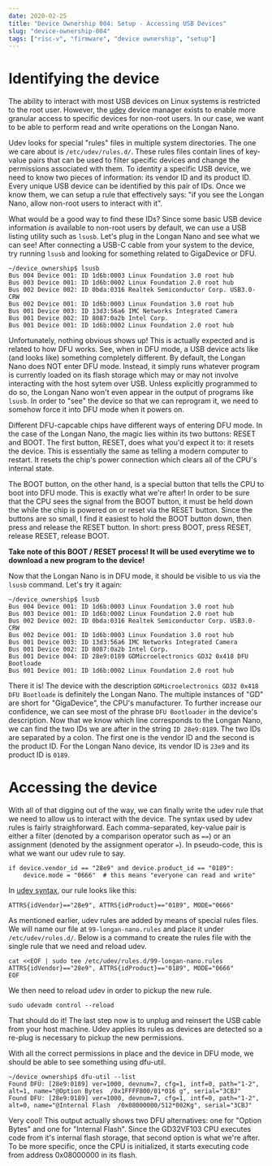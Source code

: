 ```yaml
---
date: 2020-02-25
title: "Device Ownership 004: Setup - Accessing USB Devices"
slug: "device-ownership-004"
tags: ["risc-v", "firmware", "device ownership", "setup"]
---
```


# Identifying the device
The ability to interact with most USB devices on Linux systems is restricted to the root user.
However, the [udev](https://en.wikipedia.org/wiki/Udev) device manager exists to enable more granular access to specific devices for non-root users.
In our case, we want to be able to perform read and write operations on the Longan Nano.

Udev looks for special "rules" files in multiple system directories.
The one we care about is `/etc/udev/rules.d/`.
These rules files contain lines of key-value pairs that can be used to filter specific devices and change the permissions associated with them.
To identity a specific USB device, we need to know two pieces of information: its vendor ID and its product ID.
Every unique USB device can be identified by this pair of IDs.
Once we know them, we can setup a rule that effectively says: "if you see the Longan Nano, allow non-root users to interact with it".

What would be a good way to find these IDs?
Since some basic USB device information _is_ available to non-root users by default, we can use a USB listing utility such as `lsusb`.
Let's plug in the Longan Nano and see what we can see!
After connecting a USB-C cable from your system to the device, try running `lsusb` and looking for something related to GigaDevice or DFU.

```
~/device_ownership$ lsusb
Bus 004 Device 001: ID 1d6b:0003 Linux Foundation 3.0 root hub
Bus 003 Device 001: ID 1d6b:0002 Linux Foundation 2.0 root hub
Bus 002 Device 002: ID 0bda:0316 Realtek Semiconductor Corp. USB3.0-CRW
Bus 002 Device 001: ID 1d6b:0003 Linux Foundation 3.0 root hub
Bus 001 Device 003: ID 13d3:56a6 IMC Networks Integrated Camera
Bus 001 Device 002: ID 8087:0a2b Intel Corp. 
Bus 001 Device 001: ID 1d6b:0002 Linux Foundation 2.0 root hub
```

Unfortunately, nothing obvious shows up!
This is actually expected and is related to how DFU works.
See, when in DFU mode, a USB device acts like (and looks like) something completely different.
By default, the Longan Nano does NOT enter DFU mode.
Instead, it simply runs whatever program is currently loaded on its flash storage which may or may not involve interacting with the host sytem over USB.
Unless explicitly programmed to do so, the Longan Nano won't even appear in the output of programs like `lsusb`.
In order to "see" the device so that we can reprogram it, we need to somehow force it into DFU mode when it powers on.

Different DFU-capcable chips have different ways of entering DFU mode.
In the case of the Longan Nano, the magic lies within its two buttons: RESET and BOOT.
The first button, RESET, does what you'd expect it to: it resets the device.
This is essentially the same as telling a modern computer to restart.
It resets the chip's power connection which clears all of the CPU's internal state.

The BOOT button, on the other hand, is a special button that tells the CPU to boot into DFU mode.
This is exactly what we're after!
In order to be sure that the CPU sees the signal from the BOOT button, it must be held down the while the chip is powered on or reset via the RESET button.
Since the buttons are so small, I find it easiest to hold the BOOT button down, then press and release the RESET button.
In short: press BOOT, press RESET, release RESET, release BOOT.

**Take note of this BOOT / RESET process! It will be used everytime we to download a new program to the device!**

Now that the Longan Nano is in DFU mode, it should be visible to us via the `lsusb` command.
Let's try it again:

```
~/device_ownership$ lsusb
Bus 004 Device 001: ID 1d6b:0003 Linux Foundation 3.0 root hub
Bus 003 Device 001: ID 1d6b:0002 Linux Foundation 2.0 root hub
Bus 002 Device 002: ID 0bda:0316 Realtek Semiconductor Corp. USB3.0-CRW
Bus 002 Device 001: ID 1d6b:0003 Linux Foundation 3.0 root hub
Bus 001 Device 003: ID 13d3:56a6 IMC Networks Integrated Camera
Bus 001 Device 002: ID 8087:0a2b Intel Corp. 
Bus 001 Device 004: ID 28e9:0189 GDMicroelectronics GD32 0x418 DFU Bootloade
Bus 001 Device 001: ID 1d6b:0002 Linux Foundation 2.0 root hub
```

There it is!
The device with the description `GDMicroelectronics GD32 0x418 DFU Bootloade` is definitely the Longan Nano.
The multiple instances of "GD" are short for "GigaDevice", the CPU's manufacturer.
To further increase our confidence, we can see most of the phrase `DFU Bootloader` in the device's description.
Now that we know which line corresponds to the Longan Nano, we can find the two IDs we are after in the string `ID 28e9:0189`.
The two IDs are separated by a colon.
The first one is the vendor ID and the second is the product ID.
For the Longan Nano device, its vendor ID is `23e9` and its product ID is `0189`.

# Accessing the device
With all of that digging out of the way, we can finally write the udev rule that we need to allow us to interact with the device.
The syntax used by udev rules is fairly straighforward.
Each comma-separated, key-value pair is either a filter (denoted by a comparison operator such as `==`) or an assignment (denoted by the assignment operator `=`).
In pseudo-code, this is what we want our udev rule to say.
```
if device.vendor_id == "28e9" and device.product_id == "0189":
    device.mode = "0666"  # this means "everyone can read and write"
```

In [udev syntax](https://linux.die.net/man/7/udev), our rule looks like this:
```
ATTRS{idVendor}=="28e9", ATTRS{idProduct}=="0189", MODE="0666"
```

As mentioned earlier, udev rules are added by means of special rules files.
We will name our file at `99-longan-nano.rules` and place it under `/etc/udev/rules.d/`.
Below is a command to create the rules file with the single rule that we need and reload udev.
```
cat <<EOF | sudo tee /etc/udev/rules.d/99-longan-nano.rules
ATTRS{idVendor}=="28e9", ATTRS{idProduct}=="0189", MODE="0666"
EOF
```

We then need to reload udev in order to pickup the new rule.
```
sudo udevadm control --reload
```

That should do it!
The last step now is to unplug and reinsert the USB cable from your host machine.
Udev applies its rules as devices are detected so a re-plug is necessary to pickup the new permissions.

With all the correct permissions in place and the device in DFU mode, we should be able to see something using dfu-util.
```
~/device_ownership$ dfu-util --list
Found DFU: [28e9:0189] ver=1000, devnum=7, cfg=1, intf=0, path="1-2", alt=1, name="@Option Bytes  /0x1FFFF800/01*016 g", serial="3CBJ"
Found DFU: [28e9:0189] ver=1000, devnum=7, cfg=1, intf=0, path="1-2", alt=0, name="@Internal Flash  /0x08000000/512*002Kg", serial="3CBJ"
```

Very cool!
This output actually shows two DFU alternatives: one for "Option Bytes" and one for "Internal Flash".
Since the GD32VF103 CPU executes code from it's internal flash storage, that second option is what we're after.
To be more specific, once the CPU is initialized, it starts executing code from address 0x08000000 in its flash.
